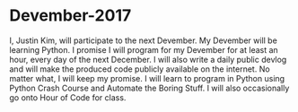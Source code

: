 # Devember-2017

I, Justin Kim, will participate to the next Devember. My Devember will be learning Python. I promise I will program for my Devember for at least an hour, every day of the next December. I will also write a daily public devlog and will make the produced code publicly available on the internet. No matter what, I will keep my promise. I will learn to program in Python using Python Crash Course and Automate the Boring Stuff. I will also occasionally go onto Hour of Code for class.    
